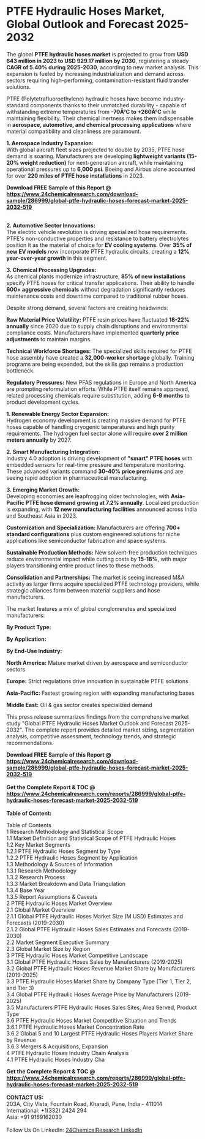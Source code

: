 <h1>PTFE Hydraulic Hoses Market, Global Outlook and Forecast 2025-2032</h1><p>The global <strong>PTFE hydraulic hoses market</strong> is projected to grow from <strong>USD 643 million in 2023 to USD 929.17 million by 2030</strong>, registering a steady <strong>CAGR of 5.40% during 2025-2030</strong>, according to new market analysis. This expansion is fueled by increasing industrialization and demand across sectors requiring high-performing, contamination-resistant fluid transfer solutions.</p><p>PTFE (Polytetrafluoroethylene) hydraulic hoses have become industry-standard components thanks to their unmatched durability - capable of withstanding extreme temperatures from <strong>-70Â°C to +260Â°C</strong> while maintaining flexibility. Their chemical inertness makes them indispensable in <strong>aerospace, automotive, and chemical processing applications</strong> where material compatibility and cleanliness are paramount.</p><p><strong>1. Aerospace Industry Expansion:</strong><br>
With global aircraft fleet sizes projected to double by 2035, PTFE hose demand is soaring. Manufacturers are developing <strong>lightweight variants (15-20% weight reduction)</strong> for next-generation aircraft, while maintaining operational pressures up to <strong>6,000 psi</strong>. Boeing and Airbus alone accounted for over <strong>220 miles of PTFE hose installations</strong> in 2023.</p><div><b>Download FREE Sample of this Report @ 
            <a href="https://www.24chemicalresearch.com/download-sample/286999/global-ptfe-hydraulic-hoses-forecast-market-2025-2032-519">
            https://www.24chemicalresearch.com/download-sample/286999/global-ptfe-hydraulic-hoses-forecast-market-2025-2032-519</a></b></div><br><p><strong>2. Automotive Sector Innovations:</strong><br>
The electric vehicle revolution is driving specialized hose requirements. PTFE's non-conductive properties and resistance to battery electrolytes position it as the material of choice for <strong>EV cooling systems</strong>. Over <strong>35% of new EV models</strong> now incorporate PTFE hydraulic circuits, creating a <strong>12% year-over-year growth</strong> in this segment.</p><p><strong>3. Chemical Processing Upgrades:</strong><br>
As chemical plants modernize infrastructure, <strong>85% of new installations</strong> specify PTFE hoses for critical transfer applications. Their ability to handle <strong>600+ aggressive chemicals</strong> without degradation significantly reduces maintenance costs and downtime compared to traditional rubber hoses.</p><p>Despite strong demand, several factors are creating headwinds:</p><p><strong>Raw Material Price Volatility:</strong> PTFE resin prices have fluctuated <strong>18-22% annually</strong> since 2020 due to supply chain disruptions and environmental compliance costs. Manufacturers have implemented <strong>quarterly price adjustments</strong> to maintain margins.</p><p><strong>Technical Workforce Shortages:</strong> The specialized skills required for PTFE hose assembly have created a <strong>32,000-worker shortage</strong> globally. Training programs are being expanded, but the skills gap remains a production bottleneck.</p><p><strong>Regulatory Pressures:</strong> New PFAS regulations in Europe and North America are prompting reformulation efforts. While PTFE itself remains approved, related processing chemicals require substitution, adding <strong>6-9 months</strong> to product development cycles.</p><p><strong>1. Renewable Energy Sector Expansion:</strong><br>
Hydrogen economy development is creating massive demand for PTFE hoses capable of handling cryogenic temperatures and high purity requirements. The hydrogen fuel sector alone will require <strong>over 2 million meters annually</strong> by 2027.</p><p><strong>2. Smart Manufacturing Integration:</strong><br>
Industry 4.0 adoption is driving development of <strong>"smart" PTFE hoses</strong> with embedded sensors for real-time pressure and temperature monitoring. These advanced variants command <strong>30-40% price premiums</strong> and are seeing rapid adoption in pharmaceutical manufacturing.</p><p><strong>3. Emerging Market Growth:</strong><br>
Developing economies are leapfrogging older technologies, with <strong>Asia-Pacific PTFE hose demand growing at 7.2% annually</strong>. Localized production is expanding, with <strong>12 new manufacturing facilities</strong> announced across India and Southeast Asia in 2023.</p><p><strong>Customization and Specialization:</strong> Manufacturers are offering <strong>700+ standard configurations</strong> plus custom engineered solutions for niche applications like semiconductor fabrication and space systems.</p><p><strong>Sustainable Production Methods:</strong> New solvent-free production techniques reduce environmental impact while cutting costs by <strong>15-18%</strong>, with major players transitioning entire product lines to these methods.</p><p><strong>Consolidation and Partnerships:</strong> The market is seeing increased M&amp;A activity as larger firms acquire specialized PTFE technology providers, while strategic alliances form between material suppliers and hose manufacturers.</p><p>The market features a mix of global conglomerates and specialized manufacturers:</p><p><strong>By Product Type:</strong></p><p><strong>By Application:</strong></p><p><strong>By End-Use Industry:</strong></p><p><strong>North America:</strong> Mature market driven by aerospace and semiconductor sectors</p><p><strong>Europe:</strong> Strict regulations drive innovation in sustainable PTFE solutions</p><p><strong>Asia-Pacific:</strong> Fastest growing region with expanding manufacturing bases</p><p><strong>Middle East:</strong> Oil &amp; gas sector creates specialized demand</p><p>This press release summarizes findings from the comprehensive market study "Global PTFE Hydraulic Hoses Market Outlook and Forecast 2025-2032". The complete report provides detailed market sizing, segmentation analysis, competitive assessment, technology trends, and strategic recommendations.</p><div><b>Download FREE Sample of this Report @ 
            <a href="https://www.24chemicalresearch.com/download-sample/286999/global-ptfe-hydraulic-hoses-forecast-market-2025-2032-519">
            https://www.24chemicalresearch.com/download-sample/286999/global-ptfe-hydraulic-hoses-forecast-market-2025-2032-519</a></b></div><br><div><b>Get the Complete Report & TOC @ 
            <a href="https://www.24chemicalresearch.com/reports/286999/global-ptfe-hydraulic-hoses-forecast-market-2025-2032-519">
            https://www.24chemicalresearch.com/reports/286999/global-ptfe-hydraulic-hoses-forecast-market-2025-2032-519</a></b></div><br>
            <b>Table of Content:</b><p>Table of Contents<br />
1 Research Methodology and Statistical Scope<br />
1.1 Market Definition and Statistical Scope of PTFE Hydraulic Hoses<br />
1.2 Key Market Segments<br />
1.2.1 PTFE Hydraulic Hoses Segment by Type<br />
1.2.2 PTFE Hydraulic Hoses Segment by Application<br />
1.3 Methodology & Sources of Information<br />
1.3.1 Research Methodology<br />
1.3.2 Research Process<br />
1.3.3 Market Breakdown and Data Triangulation<br />
1.3.4 Base Year<br />
1.3.5 Report Assumptions & Caveats<br />
2 PTFE Hydraulic Hoses Market Overview<br />
2.1 Global Market Overview<br />
2.1.1 Global PTFE Hydraulic Hoses Market Size (M USD) Estimates and Forecasts (2019-2030)<br />
2.1.2 Global PTFE Hydraulic Hoses Sales Estimates and Forecasts (2019-2030)<br />
2.2 Market Segment Executive Summary<br />
2.3 Global Market Size by Region<br />
3 PTFE Hydraulic Hoses Market Competitive Landscape<br />
3.1 Global PTFE Hydraulic Hoses Sales by Manufacturers (2019-2025)<br />
3.2 Global PTFE Hydraulic Hoses Revenue Market Share by Manufacturers (2019-2025)<br />
3.3 PTFE Hydraulic Hoses Market Share by Company Type (Tier 1, Tier 2, and Tier 3)<br />
3.4 Global PTFE Hydraulic Hoses Average Price by Manufacturers (2019-2025)<br />
3.5 Manufacturers PTFE Hydraulic Hoses Sales Sites, Area Served, Product Type<br />
3.6 PTFE Hydraulic Hoses Market Competitive Situation and Trends<br />
3.6.1 PTFE Hydraulic Hoses Market Concentration Rate<br />
3.6.2 Global 5 and 10 Largest PTFE Hydraulic Hoses Players Market Share by Revenue<br />
3.6.3 Mergers & Acquisitions, Expansion<br />
4 PTFE Hydraulic Hoses Industry Chain Analysis<br />
4.1 PTFE Hydraulic Hoses Industry Cha</p><div><b>Get the Complete Report & TOC @ 
            <a href="https://www.24chemicalresearch.com/reports/286999/global-ptfe-hydraulic-hoses-forecast-market-2025-2032-519">
            https://www.24chemicalresearch.com/reports/286999/global-ptfe-hydraulic-hoses-forecast-market-2025-2032-519</a></b></div><br><b>CONTACT US:</b><br>
            203A, City Vista, Fountain Road, Kharadi, Pune, India - 411014<br>
            International: +1(332) 2424 294<br>
            Asia: +91 9169162030 <br><br>
            Follow Us On LinkedIn: <a href="https://www.linkedin.com/company/24chemicalresearch/">24ChemicalResearch LinkedIn</a>